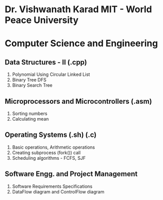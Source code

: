 # Dr. Vishwanath Karad MIT - World Peace University
# Computer Science and Engineering


## Data Structures - II	(.cpp)
1. Polynomial Using Circular Linked List
2. Binary Tree DFS
3. Binary Search Tree

## Microprocessors and Microcontrollers (.asm)
1. Sorting numbers
2. Calculating mean

## Operating Systems (.sh) (.c)
1. Basic operations, Arithmetic operations
2. Creating subprocess (fork()) call
3. Scheduling algorithms - FCFS, SJF

## Software Engg. and Project Management
1. Software Requirements Specifications
2. DataFlow diagram and ControlFlow diagram 
